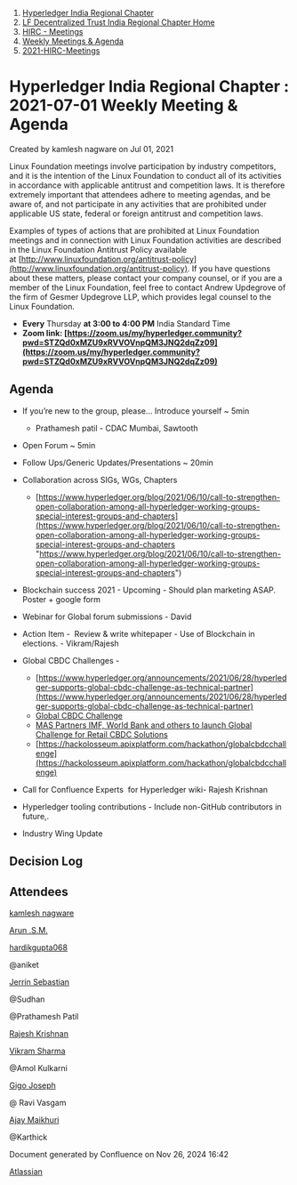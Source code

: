 1. [Hyperledger India Regional Chapter](index.html)
2. [LF Decentralized Trust India Regional Chapter Home](LF-Decentralized-Trust-India-Regional-Chapter-Home_19169282.html)
3. [HIRC - Meetings](HIRC---Meetings_19169350.html)
4. [Weekly Meetings &amp; Agenda](19169352.html)
5. [2021-HIRC-Meetings](2021-HIRC-Meetings_19169457.html)

# Hyperledger India Regional Chapter : 2021-07-01 Weekly Meeting &amp; Agenda

Created by kamlesh nagware on Jul 01, 2021

Linux Foundation meetings involve participation by industry competitors, and it is the intention of the Linux Foundation to conduct all of its activities in accordance with applicable antitrust and competition laws. It is therefore extremely important that attendees adhere to meeting agendas, and be aware of, and not participate in any activities that are prohibited under applicable US state, federal or foreign antitrust and competition laws.

Examples of types of actions that are prohibited at Linux Foundation meetings and in connection with Linux Foundation activities are described in the Linux Foundation Antitrust Policy available at [http://www.linuxfoundation.org/antitrust-policy](http://www.linuxfoundation.org/antitrust-policy). If you have questions about these matters, please contact your company counsel, or if you are a member of the Linux Foundation, feel free to contact Andrew Updegrove of the firm of Gesmer Updegrove LLP, which provides legal counsel to the Linux Foundation.

- **Every** Thursday **at 3:00 to 4:00 PM** India Standard Time
- **Zoom link: [https://zoom.us/my/hyperledger.community?pwd=STZQd0xMZU9xRVVOVnpQM3JNQ2dqZz09](https://zoom.us/my/hyperledger.community?pwd=STZQd0xMZU9xRVVOVnpQM3JNQ2dqZz09)**

## Agenda

- If you’re new to the group, please… Introduce yourself ~ 5min
  
  - Prathamesh patil - CDAC Mumbai, Sawtooth
- Open Forum ~ 5min
- Follow Ups/Generic Updates/Presentations ~ 20min
- Collaboration across SIGs, WGs, Chapters 
  
  - [https://www.hyperledger.org/blog/2021/06/10/call-to-strengthen-open-collaboration-among-all-hyperledger-working-groups-special-interest-groups-and-chapters](https://www.hyperledger.org/blog/2021/06/10/call-to-strengthen-open-collaboration-among-all-hyperledger-working-groups-special-interest-groups-and-chapters "https://www.hyperledger.org/blog/2021/06/10/call-to-strengthen-open-collaboration-among-all-hyperledger-working-groups-special-interest-groups-and-chapters")
- Blockchain success 2021 - Upcoming - Should plan marketing ASAP. Poster + google form
- Webinar for Global forum submissions - David
- Action Item -  Review &amp; write whitepaper - Use of Blockchain in elections. - Vikram/Rajesh
- Global CBDC Challenges -
  
  - [https://www.hyperledger.org/announcements/2021/06/28/hyperledger-supports-global-cbdc-challenge-as-technical-partner](https://www.hyperledger.org/announcements/2021/06/28/hyperledger-supports-global-cbdc-challenge-as-technical-partner)
  - [Global CBDC Challenge](https://lf-hyperledger.atlassian.net/wiki/spaces/events/pages/21790891/Global+CBDC+Challenge)
  - [MAS Partners IMF, World Bank and others to launch Global Challenge for Retail CBDC Solutions](https://www.mas.gov.sg/news/media-releases/2021/mas-partners-imf-world-bank-and-others-to-launch-global-challenge-for-retail-cbdc-solutions#2)
  - [https://hackolosseum.apixplatform.com/hackathon/globalcbdcchallenge](https://hackolosseum.apixplatform.com/hackathon/globalcbdcchallenge)
- Call for Confluence Experts  for Hyperledger wiki- Rajesh Krishnan
- Hyperledger tooling contributions - Include non-GitHub contributors in future,.
- Industry Wing Update

## Decision Log

## Attendees

[kamlesh nagware](https://lf-hyperledger.atlassian.net/wiki/people/557058:8e1fc425-f938-4b39-ad13-9cd8b0ddde52?ref=confluence)

[Arun .S.M.](https://lf-hyperledger.atlassian.net/wiki/people/621a0e5097d313006ba7386a?ref=confluence)

[hardikgupta068](https://lf-hyperledger.atlassian.net/wiki/people/5e1c97b0b5771b0ca44100c0?ref=confluence)

@aniket

[Jerrin Sebastian](https://lf-hyperledger.atlassian.net/wiki/people/612dcd9cf0bf520069349310?ref=confluence)

@Sudhan

@Prathamesh Patil

[Rajesh Krishnan](https://lf-hyperledger.atlassian.net/wiki/people/712020:edfbbf83-28be-4c2e-8863-7b0570fb781e?ref=confluence)

[Vikram Sharma](https://lf-hyperledger.atlassian.net/wiki/people/712020:af0c3f29-e190-4dc2-9098-9266b1dc0dab?ref=confluence) 

@Amol Kulkarni

[Gigo Joseph](https://lf-hyperledger.atlassian.net/wiki/people/70121:2ace4f14-febd-4d9c-aecb-38f7359ebbf9?ref=confluence)

@ Ravi Vasgam

[Ajay Maikhuri](https://lf-hyperledger.atlassian.net/wiki/people/712020:e5fc3212-06f5-4d5f-b1ee-3fe5f4ebea98?ref=confluence)

@Karthick

Document generated by Confluence on Nov 26, 2024 16:42

[Atlassian](http://www.atlassian.com/)
